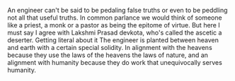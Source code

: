An engineer can't be said to be pedaling false truths or even to be peddling not all that useful truths. In common parlance we would think of someone like a priest, a monk or a pastor as being the epitome of virtue. But here I must say I agree with Lakshmi Prasad devkota, who's called the ascetic a deserter. Getting literal about it The engineer is planted between heaven and earth with a certain special solidity. In alignment with the heavens because they use the laws of the heavens the laws of nature, and an alignment with humanity because they do work that unequivocally serves humanity.
